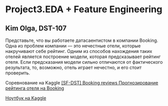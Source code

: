 # Project3.EDA + Feature Engineering

## Kim Olga, DST-107

Представьте, что вы работаете датасаентистом в компании Booking. Одна из проблем компании — это нечестные отели, которые накручивают себе рейтинг. Одним из способов нахождения таких отелей является построение модели, которая предсказывает рейтинг отеля. Если предсказания модели сильно отличаются от фактического результата, то, возможно, отель играет нечестно, и его стоит проверить.


Соревнование на Kaggle [[SF-DST] Booking reviews
Прогнозирование рейтинга отеля на Booking](https://www.kaggle.com/competitions/sf-booking/overview)


[Ноутбук на Kaggle](https://www.kaggle.com/code/kimolga/project3-eda-olga?scriptVersionId=112725024)
